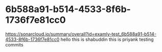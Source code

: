 # 6b588a91-b514-4533-8f6b-1736f7e81cc0
https://sonarcloud.io/summary/overall?id=examly-test_6b588a91-b514-4533-8f6b-1736f7e81cc0
hello this is shabuddin
this is priyank testing commits 
